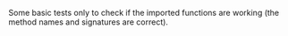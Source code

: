 Some basic tests only to check if the imported functions are working (the method names and signatures are correct).
